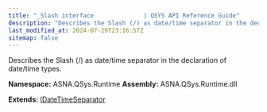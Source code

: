 ```yaml
---
title: "_Slash interface              | QSYS API Reference Guide"
description: "Describes the Slash (/) as date/time separator in the declaration of date/time types. "
last_modified_at: 2024-07-29T23:16:57Z
sitemap: false
---
```


Describes the Slash (/) as date/time separator in the declaration of date/time types.

**Namespace:** ASNA.QSys.Runtime
**Assembly:** ASNA.QSys.Runtime.dll

**Extends:** [IDateTimeSeparator](/reference/runtime/qsys-runtime/i-date-time-separator.html)
<br>
<br>
